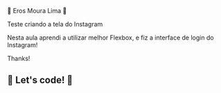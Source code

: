 🤖 Eros Moura Lima 🚀

Teste criando a tela do Instagram 

Nesta aula aprendi a utilizar melhor Flexbox, e fiz a interface de login do Instagram! 

Thanks!

## 🚀 Let's code! 🤖
